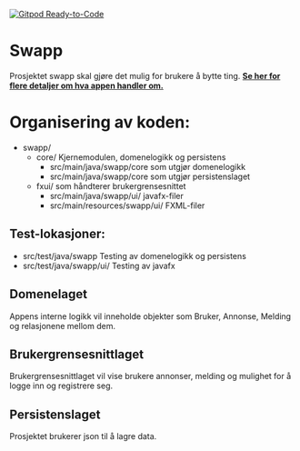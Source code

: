 [![Gitpod Ready-to-Code](https://img.shields.io/badge/Gitpod-Ready--to--Code-blue?logo=gitpod)](https://gitpod.idi.ntnu.no/#https://gitlab.stud.idi.ntnu.no/it1901/groups-2020/gr2069/gr2069)

# Swapp
Prosjektet swapp skal gjøre det mulig for brukere å bytte ting. 
**[Se her for flere detaljer om hva appen handler om.](swapp/OM_PROSJEKTET.md)**

# Organisering av koden:

- swapp/
    - core/                             Kjernemodulen, domenelogikk og persistens
        - src/main/java/swapp/core      som utgjør domenelogikk
        - src/main/java/swapp/core      som utgjør persistenslaget
    - fxui/                             som håndterer brukergrensesnittet
        - src/main/java/swapp/ui/       javafx-filer
        - src/main/resources/swapp/ui/  FXML-filer


## Test-lokasjoner:
- src/test/java/swapp                   Testing av domenelogikk og persistens
- src/test/java/swapp/ui/               Testing av javafx

## Domenelaget
Appens interne logikk vil inneholde objekter som Bruker, Annonse, Melding og relasjonene mellom dem.

## Brukergrensesnittlaget
Brukergrensesnittlaget vil vise brukere annonser, melding og mulighet for å logge inn og registrere seg. 

## Persistenslaget
Prosjektet brukerer json til å lagre data. 